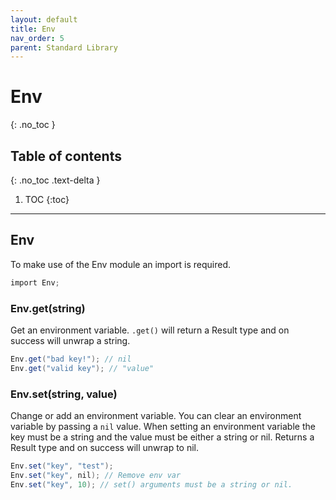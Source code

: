 ```yaml
---
layout: default
title: Env
nav_order: 5
parent: Standard Library
---
```


# Env
{: .no_toc }

## Table of contents
{: .no_toc .text-delta }

1. TOC
{:toc}

---

## Env

To make use of the Env module an import is required.

```cs
import Env;
```

### Env.get(string)

Get an environment variable. `.get()` will return a Result type and on success will unwrap a string.

```cs
Env.get("bad key!"); // nil
Env.get("valid key"); // "value"
```

### Env.set(string, value)

Change or add an environment variable. You can clear an environment variable by passing a `nil` value.
When setting an environment variable the key must be a string and the value must be either a string or nil.
Returns a Result type and on success will unwrap to nil.

```cs
Env.set("key", "test");
Env.set("key", nil); // Remove env var
Env.set("key", 10); // set() arguments must be a string or nil.
```
